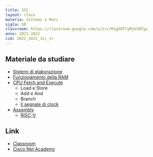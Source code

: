 ```yaml
---
title: 3IC
layout: class
materia: Sistemi e Reti
sigla: SR
classroom: https://classroom.google.com/u/2/c/Mzg5OTYyMjk5NTgz
anno: 2021-2022
cid: 2021_2022_3ic_sr
---
```


## Materiale da studiare

* [Sistemi di elaborazione](/content/sr/sistema_elaborazione.html)
* [Funzionamento della RAM](/content/sr/ram.html)
* [CPU Fetch and Execute](/content/sr/cpu.html)
	* Load e Store
	* Add e And
	* Branch
	* [Il segnale di clock](/content/sr/clock.html)
* [Assembly](/content/sr/assembly)
	* [RISC-V](/content/sr/riscV.html)

## Link
<ul>
	<li><a href="{{ page.classroom }}" target="_blank">Classroom</a></li>
	<li><a href="https://netacad.com/" target="_blank">Cisco Net Academy</a></li>
</ul>